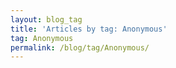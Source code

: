 ```yaml
---
layout: blog_tag
title: 'Articles by tag: Anonymous'
tag: Anonymous
permalink: /blog/tag/Anonymous/
---
```

